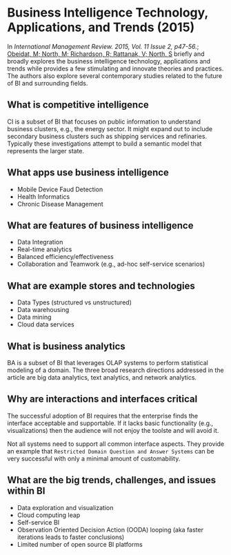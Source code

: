 # Business Intelligence Technology, Applications, and Trends (2015)

In _International Management Review. 2015, Vol. 11 Issue 2, p47-56._; [Obeidat, M; North, M; Richardson, R; Rattanak, V; North, S](BI_Technology_Applications,and_Trends.pdf) briefly and broadly explores the business intelligence technology, applications and trends while provides a few stimulating and innovate theories and practices. The authors also explore several contemporary studies related to the future of BI and surrounding fields.

## What is competitive intelligence

CI is a subset of BI that focuses on public information to understand business clusters, e.g.,  the energy sector.  It might expand out to include secondary business clusters such as shipping services and refinaries.  Typically these investigations attempt to build a semantic model that represents the larger state.

## What apps use business intelligence

- Mobile Device Faud Detection
- Health Informatics
- Chronic Disease Management

## What are features of business intelligence

- Data Integration
- Real-time analytics
- Balanced efficiency/effectiveness
- Collaboration and Teamwork (e.g., ad-hoc self-service scenarios)

## What are example stores and technologies

- Data Types (structured vs unstructured)
- Data warehousing
- Data mining
- Cloud data services

## What is business analytics

BA is a subset of BI that leverages OLAP systems to perform statistical modeling of a domain.  The three broad research directions addressed in the article are big data analytics, text analytics, and network analytics.

## Why are interactions and interfaces critical

The successful adoption of BI requires that the enterprise finds the interface acceptable and supportable.  If it lacks basic functionality (e.g., visualizations) then the audience will not enjoy the toolste and will avoid it.

Not all systems need to support all common interface aspects.  They provide an example that `Restricted Domain Question and Answer Systems` can be very successful with only a minimal amount of customability.

## What are the big trends, challenges, and issues within BI

- Data exploration and visualization
- Cloud computing leap
- Self-service BI
- Observation Oriented Decision Action (OODA) looping (aka faster iterations leads to faster conclusions)
- Limited number of open source BI platforms
